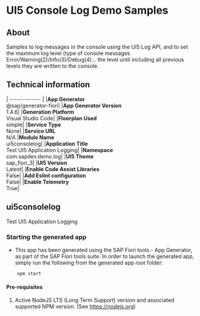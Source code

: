 # UI5 Console Log Demo Samples

## About

Samples to log messages in the console using the UI5 Log API, and to set the maximum log level (type of console messages Error/Warning(2)/Info(3)/Debug(4)... the level until including all previous levels they are written to the console.

## Technical information

| ------------- |
|**App Generator**<br>@sap/generator-fiori|
|**App Generator Version**<br>1.4.6|
|**Generation Platform**<br>Visual Studio Code|
|**Floorplan Used**<br>simple|
|**Service Type**<br>None|
|**Service URL**<br>N/A
|**Module Name**<br>ui5consolelog|
|**Application Title**<br>Test UI5 Application Logging|
|**Namespace**<br>com.sapdev.demo.log|
|**UI5 Theme**<br>sap_fiori_3|
|**UI5 Version**<br>Latest|
|**Enable Code Assist Libraries**<br>False|
|**Add Eslint configuration**<br>False|
|**Enable Telemetry**<br>True|

## ui5consolelog

Test UI5 Application Logging

### Starting the generated app

- This app has been generated using the SAP Fiori tools - App Generator, as part of the SAP Fiori tools suite.  In order to launch the generated app, simply run the following from the generated app root folder:

```
    npm start
```

#### Pre-requisites

1. Active NodeJS LTS (Long Term Support) version and associated supported NPM version.  (See <https://nodejs.org>)
